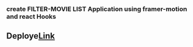 ### create FILTER-MOVIE LIST Application using framer-motion and react Hooks

## Deploye[Link](https://elated-hugle-edd590.netlify.app/)
